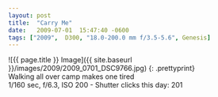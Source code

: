 ```yaml
---
layout: post
title:  "Carry Me"
date:   2009-07-01  15:47:40 -0600
tags: ["2009",  D300, "18.0-200.0 mm f/3.5-5.6", Genesis]
---
```

![{{ page.title }} Image]({{ site.baseurl }}/images/2009/2009_0701_DSC9766.jpg)
{: .prettyprint}  
Walking all over camp makes one tired  
1/160 sec, f/6.3, ISO 200 - Shutter clicks this day: 201